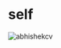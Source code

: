 # self
![abhishekcv](https://user-images.githubusercontent.com/81499924/142975343-373a2e47-fa56-4c20-b837-2ab4961aea24.png)
